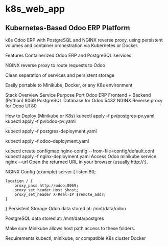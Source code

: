 # k8s_web_app
Kubernetes-Based Odoo ERP Platform
---------------------------------------
k8s Odoo ERP with PostgreSQL and NGINX reverse proxy, using persistent volumes and container orchestration via Kubernetes or Docker.

Features
Containerized Odoo ERP and PostgreSQL services


NGINX reverse proxy to route requests to Odoo

Clean separation of services and persistent storage

Easily portable to Minikube, Docker, or any K8s environment

Stack Overview
Service	Purpose	Port
Odoo	ERP Frontend + Backend (Python)	8069
PostgreSQL	Database for Odoo	5432
NGINX	Reverse proxy for Odoo UI	80


How to Deploy (Minikube or K8s)
kubectl apply -f pv/postgres-pv.yaml
kubectl apply -f pv/odoo-pv.yaml

kubectl apply -f postgres-deployment.yaml

kubectl apply -f odoo-deployment.yaml

kubectl create configmap nginx-config --from-file=config/default.conf
kubectl apply -f nginx-deployment.yaml
Access Odoo
minikube service nginx --url
Open the returned URL in your browser (usually http://<minikube-ip>:<nodePort>).

NGINX Config (example)
server {
    listen 80;

    location / {
        proxy_pass http://odoo:8069;
        proxy_set_header Host $host;
        proxy_set_header X-Real-IP $remote_addr;
    }
}
Persistent Storage
Odoo data stored at: /mnt/data/odoo

PostgreSQL data stored at: /mnt/data/postgres

Make sure Minikube allows host path access to these folders.

Requirements
kubectl, minikube, or compatible K8s cluster Docker

